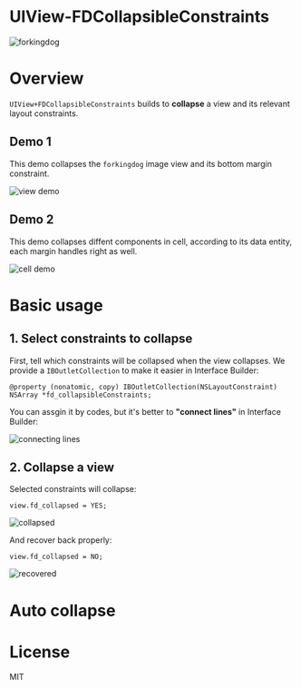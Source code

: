 # UIView-FDCollapsibleConstraints
![forkingdog](https://cloud.githubusercontent.com/assets/219689/7244961/4209de32-e816-11e4-87bc-b161c442d348.png)

# Overview
`UIView+FDCollapsibleConstraints` builds to **collapse** a view and its relevant layout constraints. 

## Demo 1 
This demo collapses the `forkingdog` image view and its bottom margin constraint.  

![view demo](https://github.com/forkingdog/UIView-FDCollapsibleConstraints/blob/master/Sceenshots/screenshot0.gif)  

## Demo 2

This demo collapses diffent components in cell, according to its data entity, each margin handles right as well.  

![cell demo](https://github.com/forkingdog/UIView-FDCollapsibleConstraints/blob/master/Sceenshots/screenshot1.gif)

# Basic usage

## 1. Select constraints to collapse
First, tell which constraints will be collapsed when the view collapses. We provide a `IBOutletCollection` to make it easier in Interface Builder:  

```
@property (nonatomic, copy) IBOutletCollection(NSLayoutConstraint) NSArray *fd_collapsibleConstraints;
```  

You can assgin it by codes, but it's better to **"connect lines"** in Interface Builder:   

![connecting lines](https://github.com/forkingdog/UIView-FDCollapsibleConstraints/blob/master/Sceenshots/screenshot2.gif)

## 2. Collapse a view

Selected constraints will collapse:  

```
view.fd_collapsed = YES;
```
![collapsed](https://github.com/forkingdog/UIView-FDCollapsibleConstraints/blob/master/Sceenshots/screenshot5.png)

And recover back properly:

```
view.fd_collapsed = NO;
```

![recovered](https://github.com/forkingdog/UIView-FDCollapsibleConstraints/blob/master/Sceenshots/screenshot6.png)

# Auto collapse






# License
MIT
